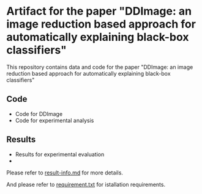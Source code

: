 # Artifact for the paper "DDImage: an image reduction based approach for automatically explaining black-box classifiers" 

This repository contains data and code for the paper "DDImage: an image reduction based approach for automatically explaining black-box classifiers"

## Code 

* Code for DDImage
* Code for experimental analysis
  

## Results

* Results for experimental evaluation
* 
Please refer to [result-info.md](results/result-info.md) for more details.

And please refer to [requirement.txt](requirement.txt) for istallation requirements.
